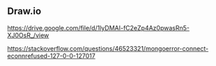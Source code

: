 ## Draw.io

https://drive.google.com/file/d/1lyDMAI-fC2eZp4Az0pwasRn5-XJ0OsR_/view

https://stackoverflow.com/questions/46523321/mongoerror-connect-econnrefused-127-0-0-127017

